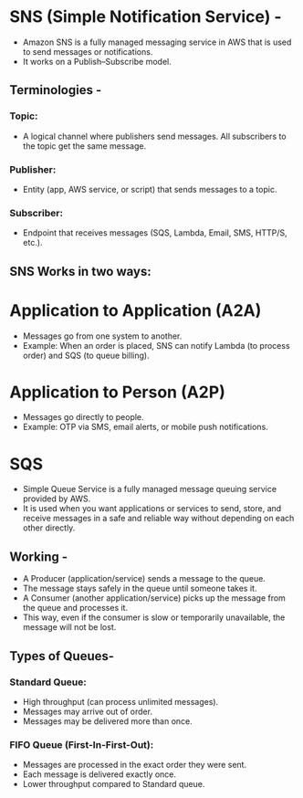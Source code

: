 # SNS (Simple Notification Service) -
- Amazon SNS is a fully managed messaging service in AWS that is used to send messages or notifications.
- It works on a Publish–Subscribe model.

## Terminologies -
### Topic:
- A logical channel where publishers send messages. All subscribers to the topic get the same message.

### Publisher:
- Entity (app, AWS service, or script) that sends messages to a topic.

### Subscriber:
- Endpoint that receives messages (SQS, Lambda, Email, SMS, HTTP/S, etc.).


## SNS Works in two ways:

# Application to Application (A2A)
- Messages go from one system to another.
- Example: When an order is placed, SNS can notify Lambda (to process order) and SQS (to queue billing).

# Application to Person (A2P)
- Messages go directly to people.
- Example: OTP via SMS, email alerts, or mobile push notifications.


# SQS 
- Simple Queue Service is a fully managed message queuing service provided by AWS.
- It is used when you want applications or services to send, store, and receive messages in a safe and reliable way without depending on each other directly.

## Working -
- A Producer (application/service) sends a message to the queue.
- The message stays safely in the queue until someone takes it.
- A Consumer (another application/service) picks up the message from the queue and processes it.
- This way, even if the consumer is slow or temporarily unavailable, the message will not be lost.

## Types of Queues-
### Standard Queue:
- High throughput (can process unlimited messages).
- Messages may arrive out of order.
- Messages may be delivered more than once.

### FIFO Queue (First-In-First-Out):
- Messages are processed in the exact order they were sent.
- Each message is delivered exactly once.
- Lower throughput compared to Standard queue.
